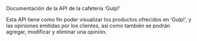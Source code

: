 Documentación de la API de la cafetería ‘Gulp!’

Esta API tiene como fin poder visualizar los productos ofrecidos en ‘Gulp!’, y las opiniones emitidas por los clientes, así como también se podrán agregar, modificar y eliminar una opinión.
